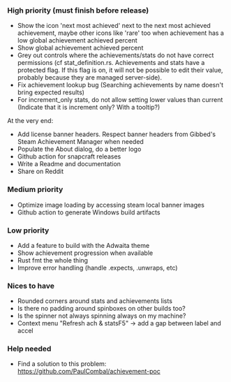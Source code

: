 ### High priority (must finish before release)

- Show the icon 'next most achieved' next to the next most achieved achievement, maybe other icons like 'rare' too when achievement has a low global achievement achieved percent
- Show global achievement achieved percent
- Grey out controls where the achievements/stats do not have correct permissions (cf stat_definition.rs. Achievements and stats have a protected flag. If this flag is on, it will not be possible to edit their value, probably because they are managed server-side).
- Fix achievement lookup bug (Searching achievements by name doesn't bring expected results)
- For increment_only stats, do not allow setting lower values than current (Indicate that it is increment only? With a tooltip?)

At the very end:
- Add license banner headers. Respect banner headers from Gibbed's Steam Achievement Manager when needed
- Populate the About dialog, do a better logo
- Github action for snapcraft releases
- Write a Readme and documentation
- Share on Reddit

### Medium priority

- Optimize image loading by accessing steam local banner images
- Github action to generate Windows build artifacts

### Low priority

- Add a feature to build with the Adwaita theme
- Show achievement progression when available
- Rust fmt the whole thing
- Improve error handling (handle .expects, .unwraps, etc)

### Nices to have

- Rounded corners around stats and achievements lists
- Is there no padding around spinboxes on other builds too?
- Is the spinner not always spinning always on my machine?
- Context menu "Refresh ach & statsF5" → add a gap between label and accel

### Help needed

- Find a solution to this problem: https://github.com/PaulCombal/achievement-poc